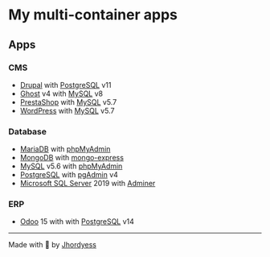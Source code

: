 # My multi-container apps

## Apps

### CMS

- [Drupal](https://hub.docker.com/_/drupal) with [PostgreSQL](https://hub.docker.com/_/postgres) v11
- [Ghost](https://hub.docker.com/_/ghost) v4 with [MySQL](https://hub.docker.com/_/mysql) v8
- [PrestaShop](https://hub.docker.com/r/prestashop/prestashop) with [MySQL](https://hub.docker.com/_/mysql) v5.7
- [WordPress](https://hub.docker.com/_/wordpress) with [MySQL](https://hub.docker.com/_/mysql) v5.7

### Database

- [MariaDB](https://hub.docker.com/_/mariadb) with [phpMyAdmin](https://hub.docker.com/_/phpmyadmin)
- [MongoDB](https://hub.docker.com/_/mongo) with [mongo-express](https://hub.docker.com/_/mongo-express)
- [MySQL](https://hub.docker.com/_/mysql) v5.6 with [phpMyAdmin](https://hub.docker.com/_/phpmyadmin)
- [PostgreSQL](https://hub.docker.com/_/postgres) with [pgAdmin](https://hub.docker.com/r/dpage/pgadmin4) v4
- [Microsoft SQL Server](https://hub.docker.com/_/microsoft-mssql-server) 2019 with [Adminer](https://hub.docker.com/_/adminer)

### ERP

- [Odoo](https://hub.docker.com/_/odoo) 15 with with [PostgreSQL](https://hub.docker.com/_/postgres) v14

---
Made with 💪 by [Jhordyess](https://www.jhordyess.com/)
